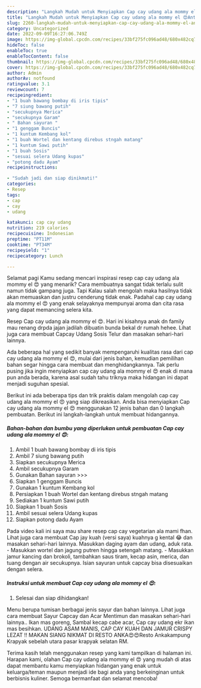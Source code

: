 ```yaml
---
description: "Langkah Mudah untuk Menyiapkan Cap cay udang ala mommy el 😍Anti Ribet"
title: "Langkah Mudah untuk Menyiapkan Cap cay udang ala mommy el 😍Anti Ribet"
slug: 2260-langkah-mudah-untuk-menyiapkan-cap-cay-udang-ala-mommy-el-anti-ribet
category: Uncategorized
date: 2022-09-09T16:27:06.749Z
image: https://img-global.cpcdn.com/recipes/33bf275fc096ad48/680x482cq70/cap-cay-udang-ala-mommy-el-foto-resep-utama.jpg
hideToc: false
enableToc: true
enableTocContent: false
thumbnail: https://img-global.cpcdn.com/recipes/33bf275fc096ad48/680x482cq70/cap-cay-udang-ala-mommy-el-foto-resep-utama.jpg
cover: https://img-global.cpcdn.com/recipes/33bf275fc096ad48/680x482cq70/cap-cay-udang-ala-mommy-el-foto-resep-utama.jpg
author: Admin
authorAv: notfound
ratingvalue: 3.1
reviewcount: 7
recipeingredient:
- "1 buah bawang bombay di iris tipis"
- "7 siung bawang putih"
- "secukupnya Merica"
- "secukupnya Garam"
- " Bahan sayuran "
- "1 genggam Buncis"
- "1 kuntum Kembang kol"
- "1 buah Wortel dan kentang direbus stngah matang"
- "1 kuntum Sawi putih"
- "1 buah Sosis"
- "sesuai selera Udang kupas"
- "potong dadu Ayam"
recipeinstructions:

- "Sudah jadi dan siap dinikmati!"
categories:
- Resep
tags:
- cap
- cay
- udang

katakunci: cap cay udang 
nutrition: 219 calories
recipecuisine: Indonesian
preptime: "PT11M"
cooktime: "PT34M"
recipeyield: "1"
recipecategory: Lunch

---
```



Selamat pagi Kamu sedang mencari inspirasi resep cap cay udang ala mommy el 😍 yang menarik? Cara membuatnya sangat tidak terlalu sulit namun tidak gampang juga. Tapi Kalau salah mengolah maka hasilnya tidak akan memuaskan dan justru cenderung tidak enak. Padahal cap cay udang ala mommy el 😍 yang enak selayaknya mempunyai aroma dan cita rasa yang dapat memancing selera kita.


Resep Cap cay udang ala mommy el 😍. Hari ini kisahnya anak dn family mau renang drpda jajan jadilah dibuatin bunda bekal dr rumah hehee. Lihat juga cara membuat Capcay Udang Sosis Telur dan masakan sehari-hari lainnya.

Ada beberapa hal yang sedikit banyak mempengaruhi kualitas rasa dari cap cay udang ala mommy el 😍, mulai dari jenis bahan, kemudian pemilihan bahan segar hingga cara membuat dan menghidangkannya. Tak perlu pusing jika ingin menyiapkan cap cay udang ala mommy el 😍 enak di mana pun anda berada, karena asal sudah tahu triknya maka hidangan ini dapat menjadi suguhan spesial.


Berikut ini ada beberapa tips dan trik praktis dalam mengolah cap cay udang ala mommy el 😍 yang siap dikreasikan. Anda bisa menyiapkan Cap cay udang ala mommy el 😍 menggunakan 12 jenis bahan dan 0 langkah pembuatan. Berikut ini langkah-langkah untuk membuat hidangannya.

<!--inarticleads1-->

##### Bahan-bahan dan bumbu yang diperlukan untuk pembuatan Cap cay udang ala mommy el 😍:

1. Ambil 1 buah bawang bombay di iris tipis
1. Ambil 7 siung bawang putih
1. Siapkan secukupnya Merica
1. Ambil secukupnya Garam
1. Gunakan  Bahan sayuran &gt;&gt;&gt;
1. Siapkan 1 genggam Buncis
1. Gunakan 1 kuntum Kembang kol
1. Persiapkan 1 buah Wortel dan kentang direbus stngah matang
1. Sediakan 1 kuntum Sawi putih
1. Siapkan 1 buah Sosis
1. Ambil sesuai selera Udang kupas
1. Siapkan potong dadu Ayam


Pada video kali ini saya mau share resep cap cay vegetarian ala mami fhan. Lihat juga cara membuat Cap jay kuah (versi saya) kuahnya g kental 😂 dan masakan sehari-hari lainnya. Masukkan daging ayam dan udang, aduk rata. - Masukkan wortel dan jagung putren hingga setengah matang. - Masukkan jamur kancing dan brokoli, tambahkan saus tiram, kecap asin, merica, dan tuang dengan air secukupnya. Isian sayuran untuk capcay bisa disesuaikan dengan selera. 

<!--inarticleads2-->

##### Instruksi untuk membuat Cap cay udang ala mommy el 😍:


1. Selesai dan siap dihidangkan!

Menu berupa tumisan berbagai jenis sayur dan bahan lainnya. Lihat juga cara membuat Sayur Capcay dan Acar Mentimun dan masakan sehari-hari lainnya.. Ikan mas goreng, Sambal kecap cabe acar, Cap cay udang ekr ikan mas besihkan. UDANG ASAM MANIS, CAP CAY KUAH DAN JAMUR CRISPY LEZAT !! MAKAN SIANG NIKMAT DI RESTO ANKA😍😍Resto Ankakampung Krapyak sebelah utara pasar krapyak selatan RM. 

Terima kasih telah menggunakan resep yang kami tampilkan di halaman ini. Harapan kami, olahan Cap cay udang ala mommy el 😍 yang mudah di atas dapat membantu kamu menyiapkan hidangan yang enak untuk keluarga/teman maupun menjadi ide bagi anda yang berkeinginan untuk berbisnis kuliner. Semoga bermanfaat dan selamat mencoba!
